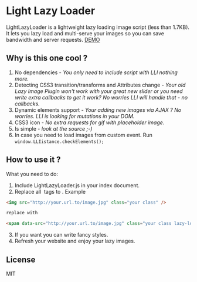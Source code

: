 # Light Lazy Loader

LightLazyLoader is a lightweight lazy loading image script (less than 1.7KB).
It lets you lazy load and multi-serve your images so you can save bandwidth and server requests.
[DEMO](http://singerxt.github.io/LightLazyLoader/)


## Why is this one cool ?

1. No dependencies - *You only need to include script with LLI nothing more.*
2. Detecting CSS3 transition/transforms and Attributes change - *Your old Lazy Image Plugin won't work with your great new slider or you need write extra callbacks to get it work? No worries LLI will handle that - no callbacks.*
3. Dynamic elements support - *Your adding new images via AJAX ? No worries. LLI is looking for mutations in your DOM.*
4. CSS3 icon - *No extra requests for gif with placeholder image.*
5. Is simple - *look at the source ;-)*
6. In case you need to load images from custom event. Run ```window.LLIistance.checkElements();```


## How to use it ?

What you need to do:

1. Include LightLazyLoader.js in your index document.
2. Replace all *<img>* tags to *<span class="lazy-load"></span>*.
Example

```html
<img src="http://your.url.to/image.jpg" class="your class" />

replace with

<span data-src="http://your.url.to/image.jpg" class="your class lazy-load"></span>
```

3. If you want you can write fancy styles.
4. Refresh your website and enjoy your lazy images.

## License

MIT
